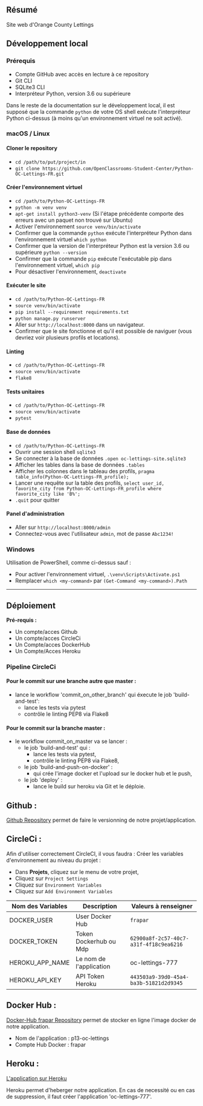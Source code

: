 ## Résumé

Site web d'Orange County Lettings

## Développement local

### Prérequis

- Compte GitHub avec accès en lecture à ce repository
- Git CLI
- SQLite3 CLI
- Interpréteur Python, version 3.6 ou supérieure

Dans le reste de la documentation sur le développement local, il est supposé que la commande `python` de votre OS shell exécute l'interpréteur Python ci-dessus (à moins qu'un environnement virtuel ne soit activé).

### macOS / Linux

#### Cloner le repository

- `cd /path/to/put/project/in`
- `git clone https://github.com/OpenClassrooms-Student-Center/Python-OC-Lettings-FR.git`

#### Créer l'environnement virtuel

- `cd /path/to/Python-OC-Lettings-FR`
- `python -m venv venv`
- `apt-get install python3-venv` (Si l'étape précédente comporte des erreurs avec un paquet non trouvé sur Ubuntu)
- Activer l'environnement `source venv/bin/activate`
- Confirmer que la commande `python` exécute l'interpréteur Python dans l'environnement virtuel
`which python`
- Confirmer que la version de l'interpréteur Python est la version 3.6 ou supérieure `python --version`
- Confirmer que la commande `pip` exécute l'exécutable pip dans l'environnement virtuel, `which pip`
- Pour désactiver l'environnement, `deactivate`

#### Exécuter le site

- `cd /path/to/Python-OC-Lettings-FR`
- `source venv/bin/activate`
- `pip install --requirement requirements.txt`
- `python manage.py runserver`
- Aller sur `http://localhost:8000` dans un navigateur.
- Confirmer que le site fonctionne et qu'il est possible de naviguer (vous devriez voir plusieurs profils et locations).

#### Linting

- `cd /path/to/Python-OC-Lettings-FR`
- `source venv/bin/activate`
- `flake8`

#### Tests unitaires

- `cd /path/to/Python-OC-Lettings-FR`
- `source venv/bin/activate`
- `pytest`

#### Base de données

- `cd /path/to/Python-OC-Lettings-FR`
- Ouvrir une session shell `sqlite3`
- Se connecter à la base de données `.open oc-lettings-site.sqlite3`
- Afficher les tables dans la base de données `.tables`
- Afficher les colonnes dans le tableau des profils, `pragma table_info(Python-OC-Lettings-FR_profile);`
- Lancer une requête sur la table des profils, `select user_id, favorite_city from
  Python-OC-Lettings-FR_profile where favorite_city like 'B%';`
- `.quit` pour quitter

#### Panel d'administration

- Aller sur `http://localhost:8000/admin`
- Connectez-vous avec l'utilisateur `admin`, mot de passe `Abc1234!`

### Windows

Utilisation de PowerShell, comme ci-dessus sauf :

- Pour activer l'environnement virtuel, `.\venv\Scripts\Activate.ps1` 
- Remplacer `which <my-command>` par `(Get-Command <my-command>).Path`

---

## Déploiement

**Pré-requis :**

- Un compte/acces Github
- Un compte/acces CircleCi
- Un Compte/acces DockerHub
- Un Compte/Acces Heroku

### Pipeline CircleCi

#### Pour le commit sur une branche autre que master :

- lance le workflow 'commit_on_other_branch' qui éxecute le job 'build-and-test':
    - lance les tests via pytest
    - contrôle le linting PEP8 via Flake8

#### Pour le commit sur la branche master : 

- le workflow commit_on_master va se lancer :
     - le job 'build-and-test' qui :
        - lance les tests via pytest,
        - contrôle le linting PEP8 via Flake8,
     - le job 'build-and-push-on-docker' :   
        - qui crée l'image docker et l'upload sur le docker hub et le push,
     - le job 'deploy' :      
        - lance le build sur heroku via Git et le déploie.

## Github :

[Github Repository](https://github.com/FraPar/P-13_OC_Lettings) permet de faire le versionning de notre projet/application.

## CircleCi :

Afin d'utiliser correctement CircleCI, il vous faudra :
Créer les variables d'environnement au niveau du projet :
  - Dans **Projets**, cliquez sur le menu de votre projet,
  - Cliquez sur `Project Settings`
  - Cliquez sur `Environment Variables`  
  - Cliquez sur `Add Environment Variables`  


|   Nom des Variables  |   Description   |   Valeurs à renseigner   |
|---    |---   |---    |
|   DOCKER_USER   |   User Docker Hub   |   `frapar`   |
|   DOCKER_TOKEN   |   Token Dockerhub ou Mdp   |   `62900a8f-2c57-40c7-a31f-4f18c9ea6216`   |
| HEROKU_APP_NAME | Le nom de l'application | oc-lettings-777 |
|   HEROKU_API_KEY |  API Token Heroku  |   `443503a9-39d0-45a4-ba3b-51821d2d9345`   |

## Docker Hub :

[Docker-Hub frapar Repository](https://hub.docker.com/repository/docker/frapar/p-13_oc_lettings) permet de stocker en ligne l'image docker de notre application.  

- Nom de l'application : p13-oc-lettings
- Compte Hub Docker : frapar

## Heroku :

[L'application sur Heroku](https://oc-lettings-777.herokuapp.com/)  

Heroku permet d'heberger notre application.
En cas de necessité ou en cas de suppression, il faut créer l'application 'oc-lettings-777'.  
